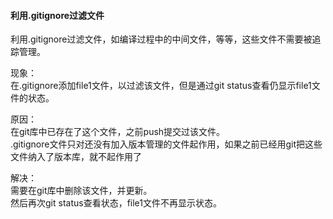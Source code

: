 #### 利用.gitignore过滤文件

利用.gitignore过滤文件，如编译过程中的中间文件，等等，这些文件不需要被追踪管理。

现象：  
在.gitignore添加file1文件，以过滤该文件，但是通过git status查看仍显示file1文件的状态。  

原因：  
在git库中已存在了这个文件，之前push提交过该文件。  
.gitignore文件只对还没有加入版本管理的文件起作用，如果之前已经用git把这些文件纳入了版本库，就不起作用了

解决：  
需要在git库中删除该文件，并更新。  
然后再次git status查看状态，file1文件不再显示状态。
